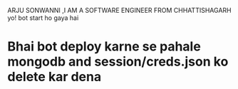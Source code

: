 ARJU SONWANNI  ,I AM A SOFTWARE ENGINEER FROM CHHATTISHAGARH
yo! bot start ho gaya hai


<h1>
  Bhai bot deploy karne se pahale mongodb and session/creds.json ko delete kar dena
</h1>
